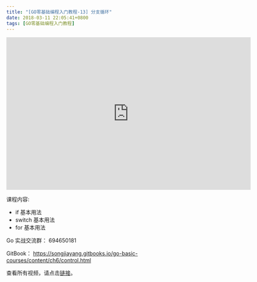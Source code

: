 ```yaml
---
title: "[GO零基础编程入门教程-13] 分支循环"
date: 2018-03-11 22:05:41+0800
tags: [GO零基础编程入门教程]
---
```



<iframe frameborder="0" width="640" height="400" src="https://v.qq.com/iframe/player.html?vid=y060283k91j&tiny=0&auto=0" allowfullscreen></iframe>


课程内容:

  - if 基本用法
  - switch 基本用法
  - for 基本用法

Go 实战交流群： 694650181

GitBook： https://songjiayang.gitbooks.io/go-basic-courses/content/ch6/control.html

查看所有视频，请点击[链接](https://gocn.io/question/1615)。
